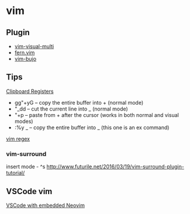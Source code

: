 # vim

## Plugin

- [vim-visual-multi](https://github.com/mg979/vim-visual-multi)
- [fern.vim](https://github.com/lambdalisue/fern.vim)
- [vim-bujo]( https://github.com/vuciv/vim-bujo )

## Tips

[Clipboard Registers](https://vim.fandom.com/wiki/Accessing_the_system_clipboard)

- gg"+yG – copy the entire buffer into + (normal mode)
- "_dd – cut the current line into _ (normal mode)
- "+p – paste from + after the cursor (works in both normal and visual modes)
- :%y _ – copy the entire buffer into _ (this one is an ex command)

[vim regex](http://vimregex.com/)

### vim-surround

insert mode - ^s<tag>
http://www.futurile.net/2016/03/19/vim-surround-plugin-tutorial/

## VSCode vim
[VSCode with embedded Neovim](https://www.youtube.com/watch?v=g4dXZ0RQWdw&t=4s)


